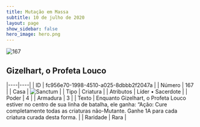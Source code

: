```yaml
---
title: Mutação em Massa
subtitle: 10 de julho de 2020
layout: page
show_sidebar: false
hero_image: hero.png
---
```


![167](https://cdn.keyforgegame.com/media/card_front/pt/479_167_9MGV6X5QR6CM_pt.png)

## Gizelhart, o Profeta Louco

|----|----|
| ID | fc956e70-1998-4510-a025-8dbbb2f2047a |
| Número | 167 |
| Casa | ![Sanctum](https://archonarcana.com/images/thumb/c/c7/Sanctum.png/22px-Sanctum.png "Santuário") |
| Tipo | Criatura |
| Atributos | Líder • Sacerdote |
| Poder | 4 |
| Armadura | 3 |
| Texto | Enquanto Gizelhart, o Profeta Louco estiver no centro de sua linha de batalha, ele ganha: “Ação: Cure completamente todas as criaturas não-Mutante. Ganhe 1A para cada criatura curada desta forma. |
| Raridade | Rara |
